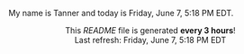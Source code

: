 My name is Tanner and today is Friday, June 7, 5:18 PM EDT.

<p align="center">This <i>README</i> file is generated <b>every 3 hours</b>!</br>Last refresh: Friday, June 7, 5:18 PM EDT<br /></p>
